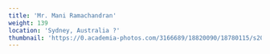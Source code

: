 ```yaml
---
title: 'Mr. Mani Ramachandran'
weight: 139
location: 'Sydney, Australia ?'
thumbnail: 'https://0.academia-photos.com/3166689/18820090/18780115/s200_k.kalyanasundaram.jpg'
---
```


